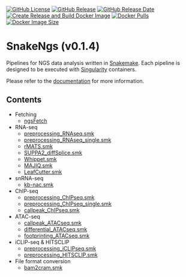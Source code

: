 [![GitHub License](https://img.shields.io/github/license/NaotoKubota/SnakeNgs)](https://github.com/NaotoKubota/SnakeNgs/blob/main/LICENSE)
[![GitHub Release](https://img.shields.io/github/v/release/NaotoKubota/SnakeNgs?style=flat)](https://github.com/NaotoKubota/SnakeNgs/releases)
[![GitHub Release Date](https://img.shields.io/github/release-date/NaotoKubota/SnakeNgs)](https://github.com/NaotoKubota/SnakeNgs/releases)
[![Create Release and Build Docker Image](https://github.com/NaotoKubota/SnakeNgs/actions/workflows/release-docker-build-push.yaml/badge.svg)](https://github.com/NaotoKubota/SnakeNgs/actions/workflows/release-docker-build-push.yaml)
[![Docker Pulls](https://img.shields.io/docker/pulls/naotokubota/snakengs)](https://hub.docker.com/r/naotokubota/snakengs)
[![Docker Image Size](https://img.shields.io/docker/image-size/naotokubota/snakengs)](https://hub.docker.com/r/naotokubota/snakengs)

# SnakeNgs (v0.1.4)

Pipelines for NGS data analysis written in [Snakemake](https://snakemake.readthedocs.io/en/stable/). Each pipeline is designed to be executed with [Singularity](https://sylabs.io/singularity/) containers.

Please refer to the [documentation](https://naotokubota.github.io/SnakeNgs/) for more information.

## Contents

- Fetching
	- [ngsFetch](https://naotokubota.github.io/SnakeNgs/usage/ngsFetch/)
- RNA-seq
	- [preprocessing_RNAseq.smk](https://naotokubota.github.io/SnakeNgs/usage/preprocessing_RNAseq)
	- [preprocessing_RNAseq_single.smk](https://naotokubota.github.io/SnakeNgs/usage/preprocessing_RNAseq_single)
	- [rMATS.smk](https://naotokubota.github.io/SnakeNgs/usage/rMATS)
	- [SUPPA2_diffSplice.smk](https://naotokubota.github.io/SnakeNgs/usage/SUPPA2_diffSplice)
	- [Whippet.smk](https://naotokubota.github.io/SnakeNgs/usage/Whippet)
	- [MAJIQ.smk](https://naotokubota.github.io/SnakeNgs/usage/MAJIQ)
	- [LeafCutter.smk](https://naotokubota.github.io/SnakeNgs/usage/LeafCutter)
- snRNA-seq
	- [kb-nac.smk](https://naotokubota.github.io/SnakeNgs/usage/kb-nac)
- ChIP-seq
	- [preprocessing_ChIPseq.smk](https://naotokubota.github.io/SnakeNgs/usage/preprocessing_ChIPseq)
	- [preprocessing_ChIPseq_single.smk](https://naotokubota.github.io/SnakeNgs/usage/preprocessing_ChIPseq_single)
	- [callpeak_ChIPseq.smk](https://naotokubota.github.io/SnakeNgs/usage/callpeak_ChIPseq)
- ATAC-seq
	- [callpeak_ATACseq.smk](https://naotokubota.github.io/SnakeNgs/usage/callpeak_ATACseq)
	- [differential_ATACseq.smk](https://naotokubota.github.io/SnakeNgs/usage/differential_ATACseq)
	- [footprinting_ATACseq.smk](https://naotokubota.github.io/SnakeNgs/usage/footprinting_ATACseq)
- iCLIP-seq & HITSCLIP
	- [preprocessing_iCLIPseq.smk](https://naotokubota.github.io/SnakeNgs/usage/preprocessing_iCLIPseq)
	- [preprocessing_HITSCLIP.smk](https://naotokubota.github.io/SnakeNgs/usage/preprocessing_HITSCLIP)
- File format conversion
	- [bam2cram.smk](https://naotokubota.github.io/SnakeNgs/usage/bam2cram)